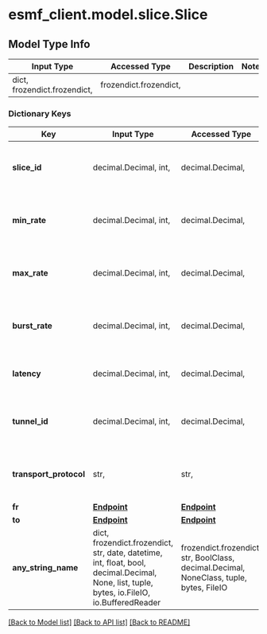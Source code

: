 # esmf_client.model.slice.Slice

## Model Type Info
Input Type | Accessed Type | Description | Notes
------------ | ------------- | ------------- | -------------
dict, frozendict.frozendict,  | frozendict.frozendict,  |  | 

### Dictionary Keys
Key | Input Type | Accessed Type | Description | Notes
------------ | ------------- | ------------- | ------------- | -------------
**slice_id** | decimal.Decimal, int,  | decimal.Decimal,  | The slice identifier | [optional] value must be a 32 bit integer
**min_rate** | decimal.Decimal, int,  | decimal.Decimal,  | The minimum transmission rate as bits/s | [optional] value must be a 64 bit integer
**max_rate** | decimal.Decimal, int,  | decimal.Decimal,  | The maximum transmission rate as bits/s | [optional] value must be a 64 bit integer
**burst_rate** | decimal.Decimal, int,  | decimal.Decimal,  | The burst transmission rate as bits/s | [optional] value must be a 64 bit integer
**latency** | decimal.Decimal, int,  | decimal.Decimal,  | The required maximum latency | [optional] 
**tunnel_id** | decimal.Decimal, int,  | decimal.Decimal,  | The tunnel identifier | [optional] value must be a 32 bit integer
**transport_protocol** | str,  | str,  | The protocol to be expected | [optional] must be one of ["UDP", "TCP", ] 
**fr** | [**Endpoint**](Endpoint.md) | [**Endpoint**](Endpoint.md) |  | [optional] 
**to** | [**Endpoint**](Endpoint.md) | [**Endpoint**](Endpoint.md) |  | [optional] 
**any_string_name** | dict, frozendict.frozendict, str, date, datetime, int, float, bool, decimal.Decimal, None, list, tuple, bytes, io.FileIO, io.BufferedReader | frozendict.frozendict, str, BoolClass, decimal.Decimal, NoneClass, tuple, bytes, FileIO | any string name can be used but the value must be the correct type | [optional]

[[Back to Model list]](../../README.md#documentation-for-models) [[Back to API list]](../../README.md#documentation-for-api-endpoints) [[Back to README]](../../README.md)


